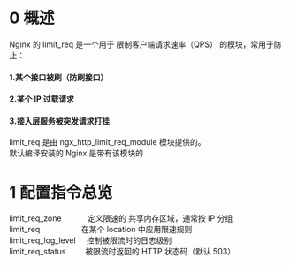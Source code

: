 # 0 概述<br>
Nginx 的 limit_req 是一个用于 限制客户端请求速率（QPS） 的模块，常用于防止：<br>
#### 1.某个接口被刷（防刷接口）<br>
#### 2.某个 IP 过载请求<br>
#### 3.接入层服务被突发请求打挂<br>
limit_req 是由 ngx_http_limit_req_module 模块提供的。<br>
默认编译安装的 Nginx 是带有该模块的<br>
# 1 配置指令总览<br>
limit_req_zone	&nbsp;&nbsp;&nbsp;&nbsp;&nbsp;&nbsp;&nbsp;&nbsp;&nbsp;&nbsp;&nbsp;定义限速的 共享内存区域，通常按 IP 分组<br>
limit_req	&nbsp;&nbsp;&nbsp;&nbsp;&nbsp;&nbsp;&nbsp;&nbsp;&nbsp;&nbsp;&nbsp;&nbsp;&nbsp;&nbsp;&nbsp;&nbsp;&nbsp;&nbsp;在某个 location 中应用限速规则<br>
limit_req_log_level	&nbsp;&nbsp;&nbsp;&nbsp;控制被限流时的日志级别<br>
limit_req_status	&nbsp;&nbsp;&nbsp;&nbsp;&nbsp;&nbsp;&nbsp;&nbsp;被限流时返回的 HTTP 状态码（默认 503）<br>
<br>
<br>
<br>
<br>
<br>
<br>
<br>
<br>
<br>
<br>
<br>
